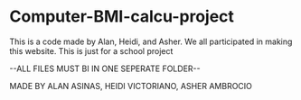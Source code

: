 # Computer-BMI-calcu-project
This is a code made by Alan, Heidi, and Asher. We all participated in making this website. This is just for a school project

--ALL FILES MUST BI IN ONE SEPERATE FOLDER--

MADE BY ALAN ASINAS, HEIDI VICTORIANO, ASHER AMBROCIO
